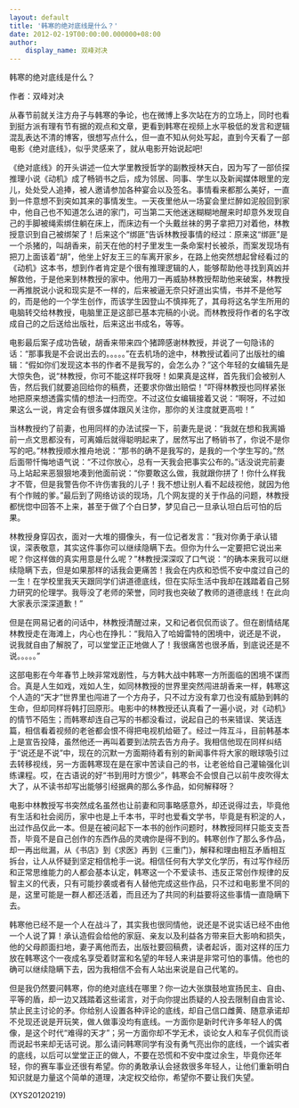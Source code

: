 ```yaml
---
layout: default
title: '韩寒的绝对底线是什么？'
date: 2012-02-19T00:00:00.000000+08:00
author:
    display_name: 双峰对决
---
```


韩寒的绝对底线是什么？

作者：双峰对决

从春节前就关注方舟子与韩寒的争论，也在微博上多次站在方的立场上，同时也看到挺方派有理有节有据的观点和文章，更看到韩寒在视频上水平极低的发言和逻辑混乱表达不清的博客，很想写点什么，但一直不知从何处写起，直到今天看了一部电影《绝对底线》，似乎灵感来了，就从电影开始说起吧!

《绝对底线》的开头讲述一位大学里教授哲学的副教授林天白，因为写了一部侦探推理小说《动机》成了畅销书之后，成为邻居、同事、学生以及新闻媒体眼里的宠儿，处处受人追捧，被人邀请参加各种宴会以及签名。事情看来都那么美好，一直到一件意想不到突如其来的事情发生。一天夜里他从一场宴会里烂醉如泥般回到家中，他自己也不知道怎么进的家门，可当第二天他迷迷糊糊地醒来时却意外发现自己的手脚被绳索绑住躺在床上，而床边有一个头戴丝袜的男子拿把刀对着他，林教授意识到自己被绑架了！后来这个“绑匪”告诉林教授事情的经过：原来这“绑匪”是一个杀猪的，叫胡香来，前天在他的村子里发生一条命案村长被杀，而案发现场有把刀上面该着“胡”，他坐上好友王三的车离开家乡，在路上他突然想起曾经看过的《动机》这本书，想到作者肯定是个很有推理逻辑的人，能够帮助他寻找到真凶并解救他，于是他来到林教授的家中。他用刀一再威胁林教授帮助他来破案，林教授一再推脱说小说和现实是不一样的，后来被逼无奈只好道出实情，书并不是他写的，而是他的一个学生创作，而该学生因登山不慎摔死了，其母将这名学生所用的电脑转交给林教授，电脑里正是这部已基本完稿的小说。而林教授将作者的名字改成自己的之后送给出版社，后来这出书成名，等等。

电影最后案子成功告破，胡香来带来四个猪蹄感谢林教授，并说了一句隐讳的话：“那事我是不会说出去的。。。。。”在去机场的途中，林教授试着问了出版社的编辑：“假如你们发现这本书的作者不是我写的，会怎么办？”这个年轻的女编辑先是大惊失色，说“林教授，你可不能这样吓我呀！如果真是这样，首先我们会被别人告，然后我们就要追回给你的稿费，还要求你做出赔偿！”吓得林教授也同样紧张地把原来想透露实情的想法一扫而空。不过这位女编辑接着又说：“啊呀，不过如果这么一说，肯定会有很多媒体跟风关注你，那你的关注度就更高啦！”

当林教授约了前妻，也用同样的办法试探一下，前妻先是说：“我就在想和我离婚前一点文思都没有，可离婚后就得聪明起来了，居然写出了畅销书了，你说不是你写的吧。”林教授顺水推舟地说：“那书的确不是我写的，是我的一个学生写的。”然后面带忏悔地语气说：“不过你放心，总有一天我会把事实公布的。”话没说完前妻马上站起来恶狠狠地凑到他面前说：“你要敢这么做，我就跟你拼了！你什么样我才不管，但是我警告你不许伤害我的儿子！我不想让别人看不起歧视他，就因为他有个作贼的爹。”最后到了网络访谈的现场，几个网友提的关于作品的问题，林教授都恍惚中回答不上来，甚至于做了个白日梦，梦见自己一旦承认坦白后可怕的后果。

林教授身穿囚衣，面对一大堆的摄像头，有一位记者发言：“我对你勇于承认错误，深表敬意，其实这件事你可以继续隐瞒下去。但你为什么一定要把它说出来呢？你这样做的真实用意是什么呢？”林教授深深叹了口气说：“的确本来我可以继续隐瞒下去，但是如果那样的话我会更痛苦！我会在内疚和恐慌不安中度过自己的一生！在学校里我天天跟同学们讲道德底线，但在实际生活中我却在践踏着自己努力研究的伦理学。我辱没了老师的荣誉，同时我也突破了教师的道德底线！在此向大家表示深深道歉！”

但是在网易记者的问话中，林教授清醒过来，又和记者侃侃而谈了。但在剧情结尾林教授走在海滩上，内心也在挣扎：“我陷入了哈姆雷特的困境中，说还是不说，说我就自由了解脱了，可以堂堂正正地做人了！我很痛苦也很矛盾，到底说还是不说。。。。。”

这部电影在今年春节上映非常戏剧性，与方韩大战中韩寒一方所面临的困境不谋而合。真是人生如戏，戏如人生，如同林教授的世界里突然闯进胡香来一样，韩寒这个人造的“天才”世界里也闯进了一个方舟子，只不过方没有拿刀也没有威胁到韩的生命，但却同样将韩打回原形。电影中的林教授还认真看了一遍小说，对《动机》的情节不陌生；而韩寒却连自己写的书都没看过，说起自己的书来错误、笑话连篇，相信看着视频的老爸都会恨不得把电视机给砸了。经过一阵互斗，目前韩基本上是宣告投降，虽然他还一再叫着要到法院去告方舟子。我相信他现在同样纠结于“说还是不说”中，现在的沉默一方面期待着有别的新闻事件将大家的眼球吸引过去转移视线，另一方面韩寒现在是在家中苦读自己的书，让老爸给自己灌输强化训练课程。哎，在古语说的好“书到用时方恨少”，韩寒会不会恨自己以前牛皮吹得太大了，从不读书却写出能够引经据典的那么多作品，如何解释呀？

电影中林教授写书突然成名虽然也让前妻和同事略感意外，却还说得过去，毕竟他有生活和社会阅历，家中也是上千本书，平时也爱看文学书，毕竟是有积淀的人，出过作品仅此一本。但是在被问起下一本书的创作问题时，林教授同样只能支支吾吾，毕竟不是自己创作的东西作品的灵魂你是得不到的。韩寒创作了那么多作品，却一再出纰漏，从《书店》到《求医》再到《三重门》，解释和理由相互矛盾相互拆台，让人从怀疑到坚定相信枪手一说。相信任何有大学文化学历，有过写作经历和正常思维能力的人都会基本认定，韩寒这一个不爱读书、违反正常创作规律的反智主义的代表，只有可能抄袭或者有人替他完成这些作品，只不过和电影里不同的是，这里可能是一群人都还活着，而且还为了共同的利益要将这些事情一直隐瞒下去。

韩寒他已经不是一个人在战斗了，其实我也很同情他，说还是不说实话已经不由他一个人说了算！承认造假会给他的家庭、亲友以及利益各方带来巨大影响和损失，他的父母颜面扫地，妻子离他而去，出版社要回稿费，读者起诉，面对这样的压力放在韩寒这个一夜成名享受着财富和名望的年轻人来讲是非常可怕的事情。他也的确可以继续隐瞒下去，因为我相信不会有人站出来说是自己代笔的。

但是我仍然要问韩寒，你的绝对底线在哪里？你一边大张旗鼓地宣扬民主、自由、平等的盾，却一边又践踏着这些诺言，对于向你提出质疑的人投去限制自由言论、禁止民主讨论的矛。你给别人设置各种评论的底线，却自己信口雌黄、随意承诺却不兑现还说是开玩笑，做人做事没均有底线。一方面你是新时代许多年轻人的偶像，是这个时代“难得的天才”；另一方面你却不学无术，谈论女人和车子侃侃而谈而说起书来却无话可说。那么请问韩寒同学有没有勇气亮出你的底线，一个诚实者的底线，以后可以堂堂正正的做人，不要在恐慌和不安中度过余生，毕竟你还年轻，你的赛车事业还很有希望。你的勇敢承认会拯救很多年轻人，让他们重新明白知识就是力量这个简单的道理，决定权交给你，希望你不要让我们失望。

(XYS20120219)

